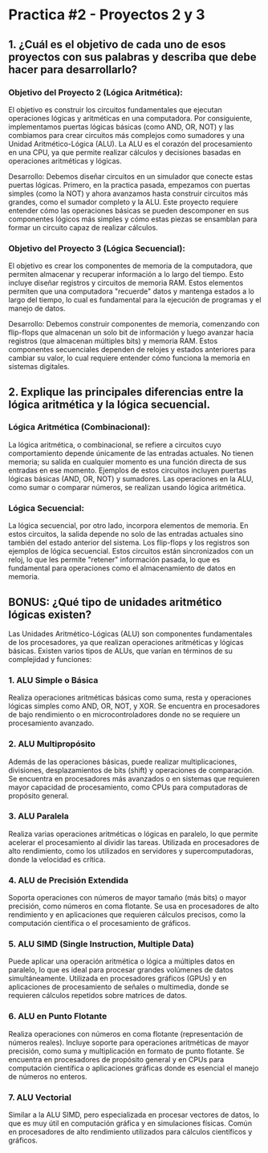 # Practica #2 - Proyectos 2 y 3

## 1. ¿Cuál es el objetivo de cada uno de esos proyectos con sus palabras y describa que debe hacer para desarrollarlo?

### Objetivo del Proyecto 2 (Lógica Aritmética):
El objetivo es construir los circuitos fundamentales que ejecutan operaciones lógicas y aritméticas en una computadora. Por consiguiente, implementamos puertas lógicas básicas (como AND, OR, NOT) y las combiamos para crear circuitos más complejos como sumadores y una Unidad Aritmético-Lógica (ALU). La ALU es el corazón del procesamiento en una CPU, ya que permite realizar cálculos y decisiones basadas en operaciones aritméticas y lógicas.

Desarrollo:
Debemos diseñar circuitos en un simulador que conecte estas puertas lógicas. Primero, en la practica pasada, empezamos con puertas simples (como la NOT) y ahora avanzamos hasta construir circuitos más grandes, como el sumador completo y la ALU. Este proyecto requiere entender cómo las operaciones básicas se pueden descomponer en sus componentes lógicos más simples y cómo estas piezas se ensamblan para formar un circuito capaz de realizar cálculos.

### Objetivo del Proyecto 3 (Lógica Secuencial):
El objetivo es crear los componentes de memoria de la computadora, que permiten almacenar y recuperar información a lo largo del tiempo. Esto incluye diseñar registros y circuitos de memoria RAM. Estos elementos permiten que una computadora "recuerde" datos y mantenga estados a lo largo del tiempo, lo cual es fundamental para la ejecución de programas y el manejo de datos.

Desarrollo:
Debemos construir componentes de memoria, comenzando con flip-flops que almacenan un solo bit de información y luego avanzar hacia registros (que almacenan múltiples bits) y memoria RAM. Estos componentes secuenciales dependen de relojes y estados anteriores para cambiar su valor, lo cual requiere entender cómo funciona la memoria en sistemas digitales.


## 2. Explique las principales diferencias entre la lógica aritmética y la lógica secuencial.

### Lógica Aritmética (Combinacional):
La lógica aritmética, o combinacional, se refiere a circuitos cuyo comportamiento depende únicamente de las entradas actuales. No tienen memoria; su salida en cualquier momento es una función directa de sus entradas en ese momento. Ejemplos de estos circuitos incluyen puertas lógicas básicas (AND, OR, NOT) y sumadores. Las operaciones en la ALU, como sumar o comparar números, se realizan usando lógica aritmética.

### Lógica Secuencial:
La lógica secuencial, por otro lado, incorpora elementos de memoria. En estos circuitos, la salida depende no solo de las entradas actuales sino también del estado anterior del sistema. Los flip-flops y los registros son ejemplos de lógica secuencial. Estos circuitos están sincronizados con un reloj, lo que les permite "retener" información pasada, lo que es fundamental para operaciones como el almacenamiento de datos en memoria.

## BONUS: ¿Qué tipo de unidades aritmético lógicas existen?

Las Unidades Aritmético-Lógicas (ALU) son componentes fundamentales de los procesadores, ya que realizan operaciones aritméticas y lógicas básicas. Existen varios tipos de ALUs, que varían en términos de su complejidad y funciones:

### 1. ALU Simple o Básica
Realiza operaciones aritméticas básicas como suma, resta y operaciones lógicas simples como AND, OR, NOT, y XOR. Se encuentra en procesadores de bajo rendimiento o en microcontroladores donde no se requiere un procesamiento avanzado.
### 2. ALU Multipropósito
Además de las operaciones básicas, puede realizar multiplicaciones, divisiones, desplazamientos de bits (shift) y operaciones de comparación. Se encuentra en procesadores más avanzados o en sistemas que requieren mayor capacidad de procesamiento, como CPUs para computadoras de propósito general.
### 3. ALU Paralela
Realiza varias operaciones aritméticas o lógicas en paralelo, lo que permite acelerar el procesamiento al dividir las tareas. Utilizada en procesadores de alto rendimiento, como los utilizados en servidores y supercomputadoras, donde la velocidad es crítica.
### 4. ALU de Precisión Extendida
Soporta operaciones con números de mayor tamaño (más bits) o mayor precisión, como números en coma flotante. Se usa en procesadores de alto rendimiento y en aplicaciones que requieren cálculos precisos, como la computación científica o el procesamiento de gráficos.
### 5. ALU SIMD (Single Instruction, Multiple Data)
Puede aplicar una operación aritmética o lógica a múltiples datos en paralelo, lo que es ideal para procesar grandes volúmenes de datos simultáneamente. Utilizada en procesadores gráficos (GPUs) y en aplicaciones de procesamiento de señales o multimedia, donde se requieren cálculos repetidos sobre matrices de datos.
### 6. ALU en Punto Flotante
Realiza operaciones con números en coma flotante (representación de números reales). Incluye soporte para operaciones aritméticas de mayor precisión, como suma y multiplicación en formato de punto flotante. Se encuentra en procesadores de propósito general y en CPUs para computación científica o aplicaciones gráficas donde es esencial el manejo de números no enteros.
### 7. ALU Vectorial
Similar a la ALU SIMD, pero especializada en procesar vectores de datos, lo que es muy útil en computación gráfica y en simulaciones físicas. Común en procesadores de alto rendimiento utilizados para cálculos científicos y gráficos.
